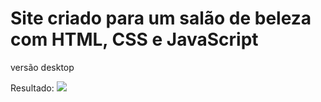 <h1>Site criado para um salão de beleza com HTML, CSS e JavaScript</h1>
<p>versão desktop</p>
Resultado:
<img src="https://github.com/aremartins/salao_de_beleza/blob/main/assets/imgReadme/Valeria%20Soares.gif?raw=true"/>

